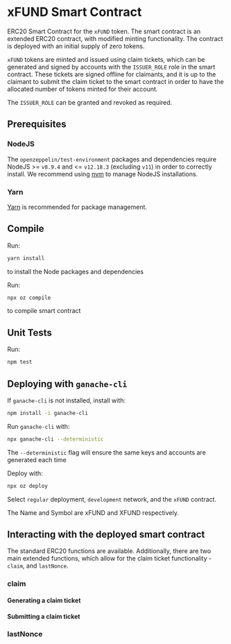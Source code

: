 # xFUND Smart Contract

ERC20 Smart Contract for the `xFUND` token. The smart contract is an extended
ERC20 contract, with modified minting functionality. The contract is deployed
with an initial supply of zero tokens.

`xFUND` tokens are minted and issued using claim tickets, which can be generated and
signed by accounts with the `ISSUER_ROLE` role in the smart contract. These tickets
are signed offline for claimants, and it is up to the claimant to submit the
claim ticket to the smart contract in order to have the allocated number of
tokens minted for their account.

The `ISSUER_ROLE` can be granted and revoked as required.

## Prerequisites

### NodeJS
The `openzeppelin/test-environment` packages and dependencies require
NodeJS >= `v8.9.4` and <= `v12.18.3` (excluding `v11`) in order to correctly install. 
We recommend using [nvm](https://github.com/nvm-sh/nvm) to manage NodeJS 
installations.

### Yarn

[Yarn](https://classic.yarnpkg.com/en/docs/install) is recommended for package management.

## Compile

Run:

```bash
yarn install
```

to install the Node packages and dependencies

Run:
```bash 
npx oz compile
```

to compile smart contract

## Unit Tests

Run:

```bash 
npm test
```

## Deploying with `ganache-cli`

If `ganache-cli` is not installed, install with:

```bash
npm install -i ganache-cli
```

Run `ganache-cli` with:

```bash
npx ganache-cli --deterministic
```

The `--deterministic` flag will ensure the same keys and accounts are generated
each time

Deploy with:

```bash
npx oz deploy
```

Select `regular` deployment, `development` network, and the `xFUND` contract.

The Name and Symbol are xFUND and XFUND respectively.

## Interacting with the deployed smart contract

The standard ERC20 functions are available. Additionally, there are two main extended
functions, which allow for the claim ticket functionality - `claim`, and `lastNonce`.

### claim

#### Generating a claim ticket

#### Submitting a claim ticket

### lastNonce
